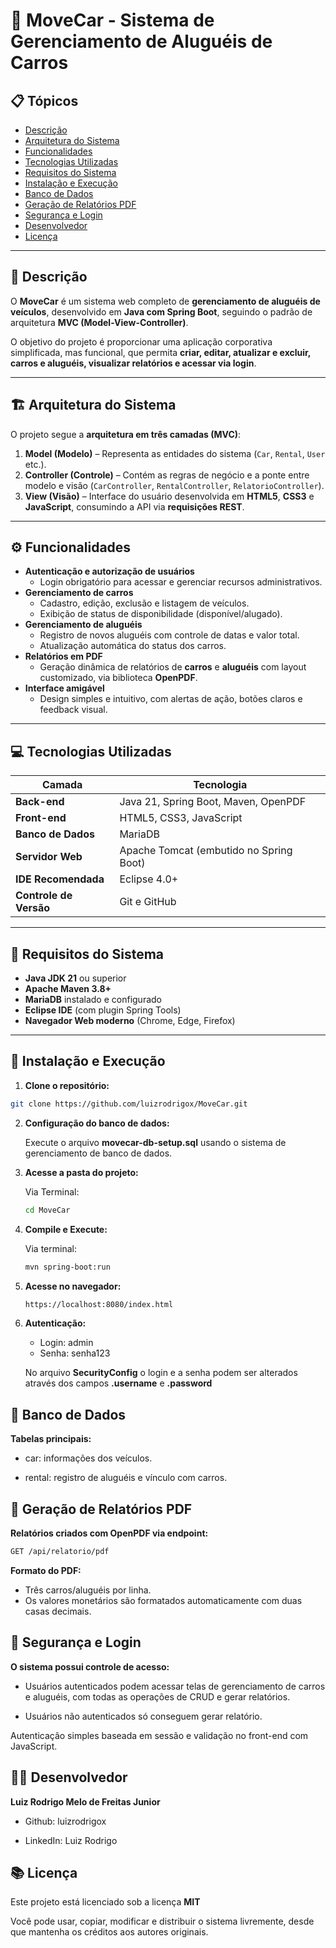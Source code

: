 # 🚗 MoveCar - Sistema de Gerenciamento de Aluguéis de Carros

## 📋 Tópicos

- [Descrição](#descricao)
- [Arquitetura do Sistema](#arquitetura-do-sistema)
- [Funcionalidades](#funcionalidades)
- [Tecnologias Utilizadas](#tecnologias-utilizadas)
- [Requisitos do Sistema](#requisitos-do-sistema)
- [Instalação e Execução](#instalacao-e-execucao)
- [Banco de Dados](#banco-de-dados)
- [Geração de Relatórios PDF](#geracao-de-relatorios-pdf)
- [Segurança e Login](#seguranca-e-login)
- [Desenvolvedor](#desenvolvedor)
- [Licença](#licenca)

---

<a id="descricao"></a>
## 🧩 Descrição

O **MoveCar** é um sistema web completo de **gerenciamento de aluguéis de veículos**, desenvolvido em **Java com Spring Boot**, seguindo o padrão de arquitetura **MVC (Model-View-Controller)**.  

O objetivo do projeto é proporcionar uma aplicação corporativa simplificada, mas funcional, que permita **criar, editar, atualizar e excluir, carros e aluguéis, visualizar relatórios e acessar via login**.

---

<a id="arquitetura-do-sistema"></a>
## 🏗️ Arquitetura do Sistema

O projeto segue a **arquitetura em três camadas (MVC)**:

1. **Model (Modelo)** – Representa as entidades do sistema (`Car`, `Rental`, `User` etc.).
2. **Controller (Controle)** – Contém as regras de negócio e a ponte entre modelo e visão (`CarController`, `RentalController`, `RelatorioController`).
3. **View (Visão)** – Interface do usuário desenvolvida em **HTML5**, **CSS3** e **JavaScript**, consumindo a API via **requisições REST**.

---

<a id="funcionalidades"></a>
## ⚙️ Funcionalidades

- **Autenticação e autorização de usuários**
  - Login obrigatório para acessar e gerenciar recursos administrativos.
- **Gerenciamento de carros**
  - Cadastro, edição, exclusão e listagem de veículos.
  - Exibição de status de disponibilidade (disponível/alugado).
- **Gerenciamento de aluguéis**
  - Registro de novos aluguéis com controle de datas e valor total.
  - Atualização automática do status dos carros.
- **Relatórios em PDF**
  - Geração dinâmica de relatórios de **carros** e **aluguéis** com layout customizado, via biblioteca **OpenPDF**.
- **Interface amigável**
  - Design simples e intuitivo, com alertas de ação, botões claros e feedback visual.

---

<a id="tecnologias-utilizadas"></a>
## 💻 Tecnologias Utilizadas

| Camada | Tecnologia |
|--------|-------------|
| **Back-end** | Java 21, Spring Boot, Maven, OpenPDF |
| **Front-end** | HTML5, CSS3, JavaScript |
| **Banco de Dados** | MariaDB |
| **Servidor Web** | Apache Tomcat (embutido no Spring Boot) |
| **IDE Recomendada** | Eclipse 4.0+ |
| **Controle de Versão** | Git e GitHub |

---

<a id="requisitos-do-sistema"></a>
## 🧰 Requisitos do Sistema

- **Java JDK 21** ou superior  
- **Apache Maven 3.8+**  
- **MariaDB** instalado e configurado  
- **Eclipse IDE** (com plugin Spring Tools)  
- **Navegador Web moderno** (Chrome, Edge, Firefox)

---

<a id="instalacao-e-execucao"></a>
## 🚀 Instalação e Execução

1. **Clone o repositório:**
   
  ```bash
  git clone https://github.com/luizrodrigox/MoveCar.git
  ```

2. **Configuração do banco de dados:**
   
   Execute o arquivo **movecar-db-setup.sql** usando o sistema de gerenciamento de banco de dados.

3. **Acesse a pasta do projeto:**

   Via Terminal:

   ```bash
   cd MoveCar
   ```

4. **Compile e Execute:**

   Via terminal:

   ```bash
   mvn spring-boot:run
   ```

5. **Acesse no navegador:**

   ```bash
   https://localhost:8080/index.html
   ```

6. **Autenticação:**

   - Login: admin
   - Senha: senha123

   No arquivo **SecurityConfig** o login e a senha podem ser alterados através dos campos **.username** e **.password**

<a id="banco-de-dados"></a>
## 💾 Banco de Dados

  **Tabelas principais:**

  - car: informações dos veículos.

  - rental: registro de aluguéis e vínculo com carros.

<a id="geracao-de-relatorios-pdf"></a>
## 📄 Geração de Relatórios PDF

  **Relatórios criados com OpenPDF via endpoint:**

  ```bash
  GET /api/relatorio/pdf
  ```

  **Formato do PDF:**

  - Três carros/aluguéis por linha.
  - Os valores monetários são formatados automaticamente com duas casas decimais.

<a id="seguranca-e-login"></a>
## 🔐 Segurança e Login

  **O sistema possui controle de acesso:**
    
  - Usuários autenticados podem acessar telas de gerenciamento de carros e aluguéis, com todas as operações de CRUD e gerar relatórios.
  
  - Usuários não autenticados só conseguem gerar relatório.

  Autenticação simples baseada em sessão e validação no front-end com JavaScript.

<a id="desenvolvedor"></a>
## 👨‍💻 Desenvolvedor

  **Luiz Rodrigo Melo de Freitas Junior**
  
  - Github: luizrodrigox
    
  - LinkedIn: Luiz Rodrigo

<a id="licenca"></a>
## 📚 Licença

  Este projeto está licenciado sob a licença **MIT**

  Você pode usar, copiar, modificar e distribuir o sistema livremente, desde que mantenha os créditos aos autores originais.
